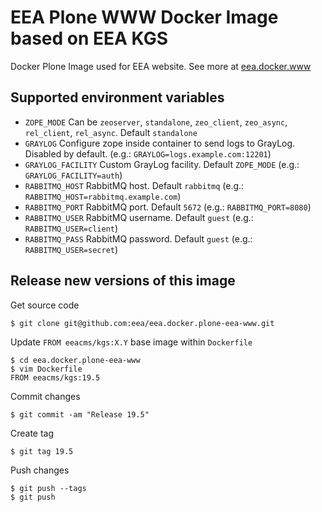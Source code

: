 # EEA Plone WWW Docker Image based on EEA KGS

Docker Plone Image used for EEA website. See more at [eea.docker.www](https://github.com/eea/eea.docker.www)

## Supported environment variables

* `ZOPE_MODE` Can be `zeoserver`, `standalone`, `zeo_client`, `zeo_async`,  `rel_client`, `rel_async`. Default `standalone`
* `GRAYLOG` Configure zope inside container to send logs to GrayLog. Disabled by default. (e.g.: `GRAYLOG=logs.example.com:12201`)
* `GRAYLOG_FACILITY` Custom GrayLog facility. Default `ZOPE_MODE` (e.g.: `GRAYLOG_FACILITY=auth`)
* `RABBITMQ_HOST` RabbitMQ host. Default `rabbitmq` (e.g.: `RABBITMQ_HOST=rabbitmq.example.com`)
* `RABBITMQ_PORT` RabbitMQ port. Default `5672` (e.g.: `RABBITMQ_PORT=8080`)
* `RABBITMQ_USER` RabbitMQ username. Default `guest` (e.g.: `RABBITMQ_USER=client`)
* `RABBITMQ_PASS` RabbitMQ password. Default `guest` (e.g.: `RABBITMQ_USER=secret`)

## Release new versions of this image

Get source code

    $ git clone git@github.com:eea/eea.docker.plone-eea-www.git

Update `FROM eeacms/kgs:X.Y` base image within `Dockerfile`

    $ cd eea.docker.plone-eea-www
    $ vim Dockerfile
    FROM eeacms/kgs:19.5

Commit changes

    $ git commit -am "Release 19.5"

Create tag

    $ git tag 19.5

Push changes

    $ git push --tags
    $ git push
